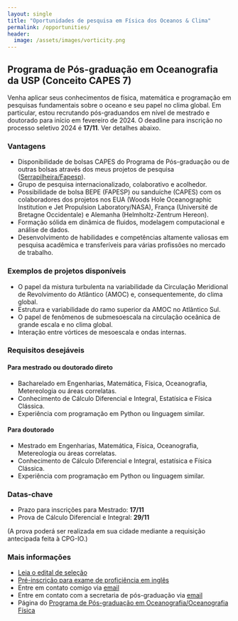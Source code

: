 ```yaml
---
layout: single
title: "Oportunidades de pesquisa em Física dos Oceanos & Clima"
permalink: /opportunities/
header:
  image: /assets/images/vorticity.png
---
```



## Programa de Pós-graduação em Oceanografia da USP (Conceito CAPES 7)

Venha aplicar seus conhecimentos de física, matemática e programação em pesquisas fundamentais sobre o oceano e seu papel no clima global.  Em particular, estou recrutando pós-graduandos em nível de mestrado e doutorado para início em fevereiro de 2024. O deadline para inscrição no processo seletivo 2024 é **17/11**. Ver detalhes abaixo.

### Vantagens

- Disponibilidade de bolsas CAPES do Programa de Pós-graduação ou de outras bolsas através dos meus projetos de pesquisa ([Serrapilheira/Fapesp](https://serrapilheira.org/serrapilheira-apoiara-32-jovens-cientistas-com-r-22-milhoes-em-parceria-com-faps/)). 
- Grupo de pesquisa internacionalizado, colaborativo e acolhedor.
- Possibilidade de bolsa BEPE (FAPESP) ou  sanduíche (CAPES) com os colaboradores dos projetos nos EUA (Woods Hole Oceanographic Institution e Jet Propulsion Laboratory/NASA), França (Université de Bretagne Occidentale) e Alemanha (Helmholtz-Zentrum Hereon).
- Formação sólida em dinâmica de fluidos, modelagem computacional e análise de dados.
- Desenvolvimento de habilidades e competências altamente valiosas em pesquisa acadêmica e transferíveis para várias profissões no mercado de trabalho.

### Exemplos de projetos disponíveis

- O papel da mistura turbulenta na variabilidade da Circulação Meridional de Revolvimento do Atlântico (AMOC) e, consequentemente, do clima global.
- Estrutura e variabilidade do ramo superior da AMOC no Atlântico Sul.
- O papel de fenômenos de submesoescala na circulação oceânica de grande escala e no clima global.
- Interação entre vórtices de mesoescala e ondas internas.

### Requisitos desejáveis

#### Para mestrado ou doutorado direto

- Bacharelado em Engenharias, Matemática, Física, Oceanografia, Metereologia ou áreas correlatas.
- Conhecimento de Cálculo Diferencial e Integral, Estatísica e  Física Clássica.
- Experiência com programação em Python ou linguagem similar.

#### Para doutorado

- Mestrado em Engenharias, Matemática, Física, Oceanografia, Metereologia ou áreas correlatas.
- Conhecimento de Cálculo Diferencial e Integral, estatísica e  Física Clássica.
- Experiência com programação em Python ou linguagem similar.

### Datas-chave

- Prazo para inscrições para Mestrado: **17/11**
- Prova de Cálculo Diferencial e Integral: **29/11**

(A prova poderá ser realizada em sua cidade mediante a requisição antecipada feita à CPG-IO.)

### Mais informações

- [Leia o edital de seleção](https://www.io.usp.br/index.php/pos-graduacao/programa-de-pos-graduacao/edital-2024-mestrado.html)
- [Pré-inscrição para exame de proficiência em inglês](https://www.io.usp.br/index.php/pos-graduacao/programa-de-pos-graduacao/proficiencia-em-lingua-estrangeira.html)
- Entre em contato comigo via [email](mailto:cesar.rocha@usp.br)
- Entre em contato com a secretaria de pós-graduação via [email](cpg_io@usp.br)
- Página do [Programa de Pós-graduação em Oceanografia/Oceanografia Física]()




